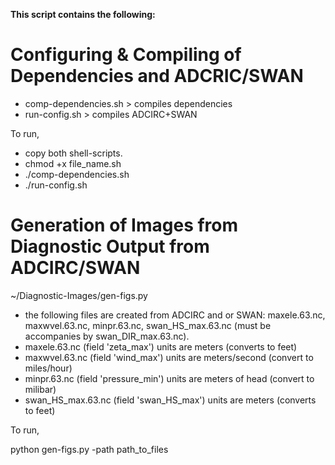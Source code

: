 <b>This script contains the following:</b> 

<h1>Configuring & Compiling of Dependencies and ADCRIC/SWAN</h1>
<ul>
    <li>comp-dependencies.sh  > compiles dependencies</li>
    <li>run-config.sh         > compiles ADCIRC+SWAN </li>
</ul>

<p>To run,</p>
<ul>
    <li>copy both shell-scripts.</li>
    <li>chmod +x file_name.sh</li>
    <li>./comp-dependencies.sh</li>
    <li>./run-config.sh</li>
</ul>
    
<h1>Generation of Images from Diagnostic Output from ADCIRC/SWAN</h1>
<p>~/Diagnostic-Images/gen-figs.py</p>
<ul>
    <li>the following files are created from ADCIRC and or SWAN: maxele.63.nc, maxwvel.63.nc, minpr.63.nc, swan_HS_max.63.nc (must be accompanies by swan_DIR_max.63.nc).</li>
    <li>maxele.63.nc (field 'zeta_max') units are meters (converts to feet)</li>
    <li>maxwvel.63.nc (field 'wind_max') units are meters/second (convert to miles/hour)</li>
    <li>minpr.63.nc (field 'pressure_min') units are meters of head (convert to milibar)</li>
    <li>swan_HS_max.63.nc (field 'swan_HS_max') units are meters (converts to feet)</li>
</ul>

<p>To run,</p>
<p>python gen-figs.py -path path_to_files</p>
